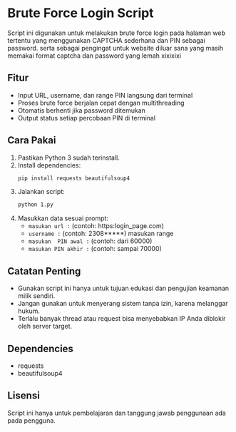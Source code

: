 # Brute Force Login Script

Script ini digunakan untuk melakukan brute force login pada halaman web tertentu yang menggunakan CAPTCHA sederhana dan PIN sebagai password.
serta sebagai pengingat untuk website diluar sana yang masih memakai format captcha dan password yang lemah xixixixi

## Fitur
- Input URL, username, dan range PIN langsung dari terminal
- Proses brute force berjalan cepat dengan multithreading
- Otomatis berhenti jika password ditemukan
- Output status setiap percobaan PIN di terminal

## Cara Pakai
1. Pastikan Python 3 sudah terinstall.
2. Install dependencies:
   ```bash
   pip install requests beautifulsoup4
   ```
3. Jalankan script:
   ```bash
   python 1.py
   ```
4. Masukkan data sesuai prompt:
   - `masukan url :` (contoh: https:login_page.com)
   - `username :` (contoh: 2308*****)
masukan range
   - `masukan  PIN awal :` (contoh: dari 60000)
   - `masukan PIN akhir :` (contoh: sampai 70000)

## Catatan Penting
- Gunakan script ini hanya untuk tujuan edukasi dan pengujian keamanan milik sendiri.
- Jangan gunakan untuk menyerang sistem tanpa izin, karena melanggar hukum.
- Terlalu banyak thread atau request bisa menyebabkan IP Anda diblokir oleh server target.

## Dependencies
- requests
- beautifulsoup4

## Lisensi
Script ini hanya untuk pembelajaran dan tanggung jawab penggunaan ada pada pengguna. 
